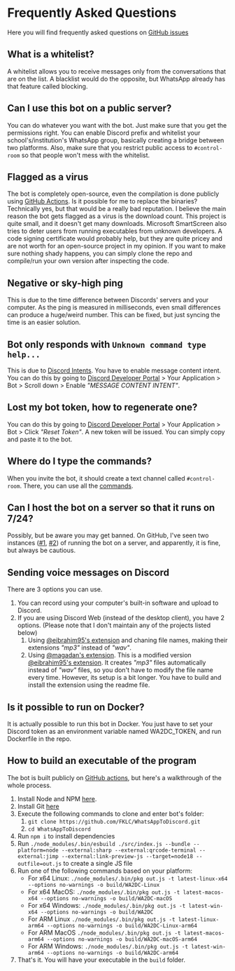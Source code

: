 # Frequently Asked Questions
Here you will find frequently asked questions on [GitHub issues](https://github.com/FKLC/WhatsAppToDiscord/issues)

## What is a whitelist?
A whitelist allows you to receive messages only from the conversations that are on the list. A blacklist would do the opposite, but WhatsApp already has that feature called blocking.

## Can I use this bot on a public server?
You can do whatever you want with the bot. Just make sure that you get the permissions right. You can enable Discord prefix and whitelist your school's/institution's WhatsApp group, basically creating a bridge between two platforms. Also, make sure that you restrict public access to `#control-room` so that people won't mess with the whitelist.

## Flagged as a virus
The bot is completely open-source, even the compilation is done publicly using [GitHub Actions](https://github.com/FKLC/WhatsAppToDiscord/actions/workflows/new-release-v2.yml). Is it possible for me to replace the binaries? Technically yes, but that would be a really bad reputation. I believe the main reason the bot gets flagged as a virus is the download count. This project is quite small, and it doesn't get many downloads. Microsoft SmartScreen also tries to deter users from running executables from unknown developers. A code signing certificate would probably help, but they are quite pricey and are not worth for an open-source project in my opinion. If you want to make sure nothing shady happens, you can simply clone the repo and compile/run your own version after inspecting the code.

## Negative or sky-high ping
This is due to the time difference between Discords' servers and your computer. As the ping is measured in milliseconds, even small differences can produce a huge/weird number. This can be fixed, but just syncing the time is an easier solution.

## Bot only responds with `Unknown command type help...`
This is due to [Discord Intents](https://discord.com/developers/docs/topics/gateway#privileged-intents). You have to enable message content intent. You can do this by going to [Discord Developer Portal](https://discord.com/developers/applications/) > Your Application > Bot > Scroll down > Enable *"MESSAGE CONTENT INTENT"*.

## Lost my bot token, how to regenerate one?
You can do this by going to [Discord Developer Portal](https://discord.com/developers/applications/) > Your Application > Bot > Click *"Reset Token"*. A new token will be issued. You can simply copy and paste it to the bot.

## Where do I type the commands?
When you invite the bot, it should create a text channel called `#control-room`. There, you can use all the [commands](commands.md).

## Can I host the bot on a server so that it runs on 7/24?
Possibly, but be aware you may get banned. On GitHub, I've seen two instances ([#1](https://github.com/FKLC/WhatsAppToDiscord/issues/75#issuecomment-1179018481), [#2](https://github.com/FKLC/WhatsAppToDiscord/issues/88#issuecomment-1229547828)) of running the bot on a server, and apparently, it is fine, but always be cautious.

## Sending voice messages on Discord
There are 3 options you can use.
1. You can record using your computer's built-in software and upload to Discord.
1. If you are using Discord Web (instead of the desktop client), you have 2 options. (Please note that I don't maintain any of the projects listed below)
    1. Using [@eibrahim95's extension](https://chrome.google.com/webstore/detail/discord-voice-messages/emfegmjcadbmdcmdecepfkmhnenpnfip) and chaning file names, making their extensions *"mp3"* instead of *"wav"*.
    2. Using [@magadan's extension](https://github.com/magadan/discord-voice-messages-mp3). This is a modified version [@eibrahim95's extension](https://chrome.google.com/webstore/detail/discord-voice-messages/emfegmjcadbmdcmdecepfkmhnenpnfip). It creates *"mp3"* files automatically instead of *"wav"* files, so you don't have to modify the file name every time. However, its setup is a bit longer. You have to build and install the extension using the readme file.

## Is it possible to run on Docker?
It is actually possible to run this bot in Docker. You just have to set your Discord token as an environment variable named WA2DC_TOKEN, and run Dockerfile in the repo.

## How to build an executable of the program
The bot is built publicly on [GitHub actions](https://github.com/FKLC/WhatsAppToDiscord/actions/workflows/new-release-v2.yml), but here's a walkthrough of the whole process.
1. Install Node and NPM [here](https://nodejs.org/en/download).
1. Install Git [here](https://git-scm.com/downloads)
1. Execute the following commands to clone and enter bot's folder:
    1. `git clone https://github.com/FKLC/WhatsAppToDiscord.git`
    1. `cd WhatsAppToDiscord` 
1. Run `npm i` to install dependencies
1. Run `./node_modules/.bin/esbuild ./src/index.js --bundle --platform=node --external:sharp --external:qrcode-terminal --external:jimp --external:link-preview-js --target=node18 --outfile=out.js` to create a single JS file
1. Run one of the following commands based on your platform:
    - For x64 Linux: `./node_modules/.bin/pkg out.js -t latest-linux-x64 --options no-warnings -o build/WA2DC-Linux`
    - For x64 MacOS: `./node_modules/.bin/pkg out.js -t latest-macos-x64 --options no-warnings -o build/WA2DC-macOS`
    - For x64 Windows: `./node_modules/.bin/pkg out.js -t latest-win-x64 --options no-warnings -o build/WA2DC`
    - For ARM Linux `./node_modules/.bin/pkg out.js -t latest-linux-arm64 --options no-warnings -o build/WA2DC-Linux-arm64`
    - For ARM MacOS `./node_modules/.bin/pkg out.js -t latest-macos-arm64 --options no-warnings -o build/WA2DC-macOS-arm64`
    - For ARM Windows: `./node_modules/.bin/pkg out.js -t latest-win-arm64 --options no-warnings -o build/WA2DC-arm64`
1. That's it. You will have your executable in the `build` folder.
